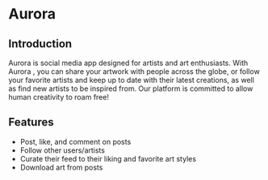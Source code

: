 # Aurora

## Introduction

Aurora is social media app designed for artists and art enthusiasts. With Aurora , you can share your artwork with people across the globe, or follow your favorite artists and keep up to date with their latest creations, as well as find new artists to be inspired from. Our platform is committed to allow human creativity to roam free!

## Features

* Post, like, and comment on posts
* Follow other users/artists
* Curate their feed to their liking and favorite art styles
* Download art from posts
